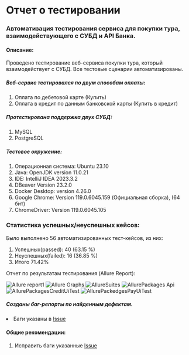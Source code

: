 <h1> Отчет о тестировании </h1>
<h3> Автоматизация тестирования сервиса для покупки тура, взаимодействующего с СУБД и API Банка.</h3>
<h4> Описание: </h4>
Проведено тестирование веб-сервиса покупки тура, который взаимодействует с СУБД. Все тестовые сценарии автоматизированы. <br>
<h5>Веб-сервис тестировался по двум способам оплаты:</h5>
<ol>
<li> Оплата по дебетовой карте (Купить)</li>
<li> Оплата в кредит по данным банковской карты (Купить в кредит)</li>
</ol>
<h5> Протестирована поддержка двух СУБД:</h5>
<ol>
<li> MySQL </li>
<li> PostgreSQL </li>
</ol>
<h5> Тестовое окружение: </h5>
<ol>
<li> Операционная система: Ubuntu 23.10 </li>
<li> Java: OpenJDK version 11.0.21 </li>
<li> IDE: IntelliJ IDEA 2023.3.2 </li>
<li> DBeaver Version 23.2.0</li>
<li> Docker Desktop: version 4.26.0 </li>
<li> Google Chrome: Version 119.0.6045.159  (Официальная сборка), (64 бит)</li>
<li> ChromeDriver: Version 119.0.6045.105</li>
</ol>
<h3>Статистика успешных/неуспешных кейсов:</h3>
Было выполнено 56 автоматизированных тест-кейсов, из них:<br>
<ol>
   <li> Успешных(passed): 40 (63.15 %) </li>
   <li> Неуспешных(failed): 16 (36.85 %) </li>
   <li> Итого 71.42% </li>
   </ol>

Отчет по результатам тестирования (Allure Report): <br>

![Allure report1](https://github.com/Pexini/Diplom/assets/129457583/9ea52c14-6a8f-4a9e-b4b9-fba8d880ce5a)
![Allure Graphs](https://github.com/Pexini/Diplom/assets/129457583/a8fd0ac5-ec4f-4061-a9f5-3c409f2511a8)
![AllureSuites](https://github.com/Pexini/Diplom/assets/129457583/a7661d60-6ae9-447f-ac71-0568d7997411)
![AllurePackages Api](https://github.com/Pexini/Diplom/assets/129457583/2234edcc-0a0d-44d7-bc15-1b1849a24ff9)
![AllurePackagesCreditUiTest](https://github.com/Pexini/Diplom/assets/129457583/772a156f-75eb-47ef-9fda-d48fb0a91d4b)
![AllurePackedgesPayUiTest](https://github.com/Pexini/Diplom/assets/129457583/146d3093-a992-4f08-b9ec-80397faa54f3)

<h5> Созданы баг-репорты по найденным дефектам. </h5>
<li> Баги указаны в <a href="https://github.com/Pexini/Diplom/issues"> Issue </a> </li>

<h4> Общие рекомендации: </h4>
 <ol>
<li>Исправить баги указанные <a href="https://github.com/Pexini/Diplom/issues"> Issue </a>  </li>
</ol>




